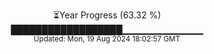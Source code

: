 <p align="center">
⏳Year Progress (63.32 %)<br>
██████████████████▁▁▁▁▁▁▁▁▁▁▁▁ <br>
<sub>Updated: Mon, 19 Aug 2024 18:02:57 GMT</sub>
</p>

